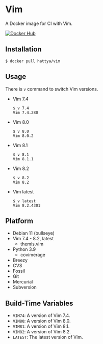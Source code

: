 # Vim

A Docker image for CI with Vim.

[![Docker Hub](https://img.shields.io/docker/cloud/build/hattya/vim)](https://hub.docker.com/r/hattya/vim)


## Installation

```console
$ docker pull hattya/vim
```


## Usage

There is `v` command to switch Vim versions.

- Vim 7.4
  ```console
  $ v 7.4
  Vim 7.4.280
  ```

- Vim 8.0
  ```console
  $ v 8.0
  Vim 8.0.2
  ```

- Vim 8.1
  ```console
  $ v 8.1
  Vim 8.1.1
  ```

- Vim 8.2
  ```console
  $ v 8.2
  Vim 8.2
  ```

- Vim latest
  ```console
  $ v latest
  Vim 8.2.4301
  ```


## Platform

- Debian 11 (bullseye)
- Vim 7.4 - 8.2, latest
  - themis.vim
- Python 3.9
  - covimerage
- Breezy
- CVS
- Fossil
- Git
- Mercurial
- Subversion


## Build-Time Variables

- `VIM74`:  A version of Vim 7.4.
- `VIM80`:  A version of Vim 8.0.
- `VIM81`:  A version of Vim 8.1.
- `VIM82`:  A version of Vim 8.2.
- `LATEST`: The latest version of Vim.
